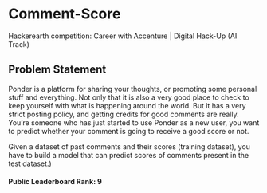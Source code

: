 # Comment-Score
Hackerearth competition: Career with Accenture | Digital Hack-Up (AI Track)
## Problem Statement

Ponder is a platform for sharing your thoughts, or promoting some personal stuff and everything. Not only that it is also a very good place to check to keep yourself with what is happening around the world. But it has a very strict posting policy, and getting credits for good comments are really. You’re someone who has just started to use Ponder as a new user, you want to predict whether your comment is going to receive a good score or not.

Given a dataset of past comments and their scores (training dataset), you have to build a model that can predict scores of comments present in the test dataset.)

#### Public Leaderboard Rank: 9
